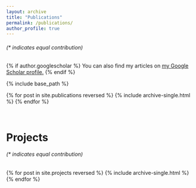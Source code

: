 ```yaml
---
layout: archive
title: "Publications"
permalink: /publications/
author_profile: true
---
```


###### (* indicates equal contribution)

{% if author.googlescholar %}
  You can also find my articles on <u><a href="{{author.googlescholar}}">my Google Scholar profile</a>.</u>
{% endif %}

{% include base_path %}

{% for post in site.publications reversed %}
  {% include archive-single.html %}
{% endfor %}

<br>

# Projects

###### (* indicates equal contribution)

{% for post in site.projects reversed %}
  {% include archive-single.html %}
{% endfor %}
